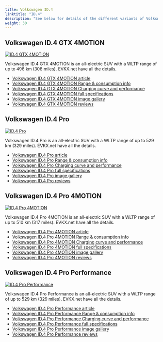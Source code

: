```yaml
---
title: Volkswagen ID.4
linktitle: "ID.4"
description: "See below for details of the different variants of Volkswagen ID.4"
weight: 30
---
```

## Volkswagen ID.4 GTX 4MOTION

<a href="/models/volkswagen/id.4/id.4_gtx_4motion/"><img src="https://media.evkx.net/multimedia/models/volkswagen/id.4/id.4_gtx_4motion/main_1_st.jpg" class="img-fluid" alt="ID.4 GTX 4MOTION" ></a>

Volkswagen ID.4 GTX 4MOTION is an all-electric SUV with a WLTP range of up to 496 km (308 miles). EVKX.net have all the details. 

- [Volkswagen ID.4 GTX 4MOTION article](/models/volkswagen/id.4/id.4_gtx_4motion/)
- [Volkswagen ID.4 GTX 4MOTION Range & consumption info](/models/volkswagen/id.4/id.4_gtx_4motion/rangeandconsumption)
- [Volkswagen ID.4 GTX 4MOTION Charging curve and performance](/models/volkswagen/id.4/id.4_gtx_4motion/chargingcurve)
- [Volkswagen ID.4 GTX 4MOTION full specifications](/models/volkswagen/id.4/id.4_gtx_4motion/specifications)
- [Volkswagen ID.4 GTX 4MOTION image gallery](/models/volkswagen/id.4/id.4_gtx_4motion/gallery)
- [Volkswagen ID.4 GTX 4MOTION reviews](/models/volkswagen/id.4/id.4_gtx_4motion/reviews)

## Volkswagen ID.4 Pro

<a href="/models/volkswagen/id.4/id.4_pro/"><img src="https://media.evkx.net/multimedia/models/volkswagen/id.4/id.4_pro/main_1_st.jpg" class="img-fluid" alt="ID.4 Pro" ></a>

Volkswagen ID.4 Pro is an all-electric SUV with a WLTP range of up to 529 km (329 miles). EVKX.net have all the details. 

- [Volkswagen ID.4 Pro article](/models/volkswagen/id.4/id.4_pro/)
- [Volkswagen ID.4 Pro Range & consumption info](/models/volkswagen/id.4/id.4_pro/rangeandconsumption)
- [Volkswagen ID.4 Pro Charging curve and performance](/models/volkswagen/id.4/id.4_pro/chargingcurve)
- [Volkswagen ID.4 Pro full specifications](/models/volkswagen/id.4/id.4_pro/specifications)
- [Volkswagen ID.4 Pro image gallery](/models/volkswagen/id.4/id.4_pro/gallery)
- [Volkswagen ID.4 Pro reviews](/models/volkswagen/id.4/id.4_pro/reviews)

## Volkswagen ID.4 Pro 4MOTION

<a href="/models/volkswagen/id.4/id.4_pro_4motion/"><img src="https://media.evkx.net/multimedia/models/volkswagen/id.4/id.4_pro_4motion/main_1_st.jpg" class="img-fluid" alt="ID.4 Pro 4MOTION" ></a>

Volkswagen ID.4 Pro 4MOTION is an all-electric SUV with a WLTP range of up to 510 km (317 miles). EVKX.net have all the details. 

- [Volkswagen ID.4 Pro 4MOTION article](/models/volkswagen/id.4/id.4_pro_4motion/)
- [Volkswagen ID.4 Pro 4MOTION Range & consumption info](/models/volkswagen/id.4/id.4_pro_4motion/rangeandconsumption)
- [Volkswagen ID.4 Pro 4MOTION Charging curve and performance](/models/volkswagen/id.4/id.4_pro_4motion/chargingcurve)
- [Volkswagen ID.4 Pro 4MOTION full specifications](/models/volkswagen/id.4/id.4_pro_4motion/specifications)
- [Volkswagen ID.4 Pro 4MOTION image gallery](/models/volkswagen/id.4/id.4_pro_4motion/gallery)
- [Volkswagen ID.4 Pro 4MOTION reviews](/models/volkswagen/id.4/id.4_pro_4motion/reviews)

## Volkswagen ID.4 Pro Performance

<a href="/models/volkswagen/id.4/id.4_pro_performance/"><img src="https://media.evkx.net/multimedia/models/volkswagen/id.4/id.4_pro_performance/main_1_st.jpg" class="img-fluid" alt="ID.4 Pro Performance" ></a>

Volkswagen ID.4 Pro Performance is an all-electric SUV with a WLTP range of up to 529 km (329 miles). EVKX.net have all the details. 

- [Volkswagen ID.4 Pro Performance article](/models/volkswagen/id.4/id.4_pro_performance/)
- [Volkswagen ID.4 Pro Performance Range & consumption info](/models/volkswagen/id.4/id.4_pro_performance/rangeandconsumption)
- [Volkswagen ID.4 Pro Performance Charging curve and performance](/models/volkswagen/id.4/id.4_pro_performance/chargingcurve)
- [Volkswagen ID.4 Pro Performance full specifications](/models/volkswagen/id.4/id.4_pro_performance/specifications)
- [Volkswagen ID.4 Pro Performance image gallery](/models/volkswagen/id.4/id.4_pro_performance/gallery)
- [Volkswagen ID.4 Pro Performance reviews](/models/volkswagen/id.4/id.4_pro_performance/reviews)

